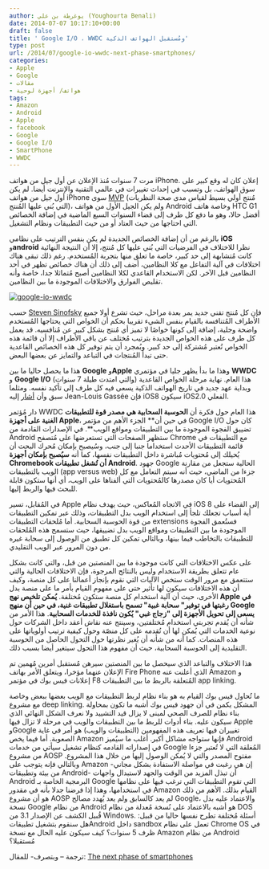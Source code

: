 ```yaml
---
author: يوغرطة بن علي (Youghourta Benali)
date: 2014-07-07 10:17:10+00:00
draft: false
title: ' Google I/O ، WWDC ومُستقبل الهواتف الذكية'
type: post
url: /2014/07/google-io-wwdc-next-phase-smartphones/
categories:
- Apple
- Google
- مقالات
- هواتف/ أجهزة لوحية
tags:
- Amazon
- Android
- Apple
- facebook
- Google
- Google I/O
- SmartPhone
- WWDC
---
```


مرت 7 سنوات مُنذ الإعلان عن أول جيل من هواتف iPhone. إعلان كان له وقع كبير على سوق الهواتف، بل وتسبب في إحداث تغييرات في عالمي التقنية والإنترنت أيضا. لم يكن أول جيل من هواتف iPhone سوى [MVP](http://en.wikipedia.org/wiki/Minimum_viable_product) (مُنتج أولي بسيط لقياس مدى صحة النظريات التي بُني عليها المُنتج)، ولم يكن الجيل الأول من هواتف Android وخاصة هاتف HTC G1 أفضل حالا، وهو ما دفع كل طرف إلى قضاء السنوات السبع الماضية في إضافة الخصائص التي احتاجها من حيث العتاد أو من حيث التطبيقات ونظام التشغيل.

بالرغم من أن إضافة الخصائص الجديدة لم يكن بنفس الترتيب على نظامي **iOS** و**android** نظرا للاختلاف في الفرضيات التي بُني عليها كل مُنتج، إلا أن النتيجة النهائية كانت مُتشابهة إلى حد كبير، خاصة ما تعلق منها بتجربة المُستخدم. رغم ذلك تبقى هناك اختلافات في آلية التفاعل مع كلا النظامين، أضف إلى ذلك أن هناك خصائص تظهر في أحد النظامين قبل الآخر. لكن الاستخدام القاعدي لكلا النظامين أصبح مُتماثلا جدا، خاصة وأنه تقليص الفوارق والاختلافات الموجودة ما بين النظامين.

[![google-io-wwdc](http://www.it-scoop.com/wp-content/uploads/2014/07/google-io-wwdc.png)
](http://www.it-scoop.com/wp-content/uploads/2014/07/google-io-wwdc.png)

حسب [Steven Sinofsky](https://twitter.com/stevesi) فإن كل مُنتج تقني جديد يمر بعدة مراحل، حيث تشرع أولا جميع الأطراف المُتنافسة بالقيام بنفس الشيء تقريبا بحكم أن الخواص التي يحتاجها المُستخدم واضحة وجلية، إضافة إلى كونها خواصًا لا تميز أي مُنتج بشكل كبير عن مُنافسيه. قد يعمل كل طرف على هذه الخواص الجديدة بترتيب مُختلف عن باقي الأطراف إلا أن قائمة هذه الخواص تُعتبر مُشتركة إلى حد كبير. وبُمجرد أن يتم توفير كل هذه الخصائص القاعدية حتى تبدأ المُنتجات في التباعد والتمايز عن بعضها البعض.

هذا ما يحصل حاليا ما بين **Google** و**Apple** وهذا ما بدأ يظهر جليا في مؤتمري **WWDC** و **Google I/O** هذا العام. نهاية مرحلة الخواص القاعدية (والتي امتدت طيلة 7 سنوات) وبداية عهد جديد في تاريخ الهواتف الذكية يسعى فيه كل طرف إلى تأكيد نفسه. ومثلما سبق وأن [أشار](http://www.mondaynote.com/2014/06/09/wwdc-ios-2-0-the-end-of-silos/) إليه Jean-Louis Gassée فإن iOS8 سيكون iOS2.0 الفعلي.

دار مُؤتمر WWDC هذا العام حول فكرة أن **الحوسبة السحابية هي مصدر قوة للتطبيقات الغنية على أجهزة Apple**، في حين أن** الجزء الأهم من مؤتمر Google I/O كان حول تضييق الفجوة الموجودة ما بين التطبيقات ومواقع الويب**. في الإصدارات القادمة من Android ستظهر الصفحات التي تستعرضها على مُتصفح Chrome مع التطبيقات في قائمة التطبيقات الأحدث استخداما جنبا إلى جنب، وسُيصبح بإمكان مُحرك البحث أن يُحيلك إلى مُحتويات مُباشرة داخل التطبيقات نفسها، كما أنه **سيُصبح بإمكان أجهزة Chromebook أن تُشغل تطبيقات Android**. جهود Google الحالية ستجعل من مقارنة الويب بالتطبيقات (app versus web) جزءا من الماضي، حيث أنه سيتم التعامل مع كل المُحتويات أيا كان مصدرها كالمُحتويات التي ألفناها على الويب، أي أنها ستكون قابلة للبحث فيها والربط إليها.

في المُقابل، تسير Apple في الاتجاه المُعاكس، حيث يهدف نظام iOS 8 إلى القضاء على أية أسباب تجعلك تلجأ إلى استخدام الويب بدل التطبيقات، وذلك عبر تمكين التطبيقات من قوة الحوسبة السحابية. أما مُلحقات التطبيقات extensions فستُعمق الفجوة الموجودة ما بين التطبيقات ومواقع الويب بدل تضييقها، حيث ستسمح هذه المُلحقات للتطبيقات بالتخاطب فيما بينها، وبالتالي تمكين كل تطبيق من الوصول إلى سحابة غيره من دون المرور عبر الويب التقليدي.

على عكس الاختلافات التي كانت موجودة ما بين المنصتين من قبل، والتي كانت بشكل عام تتعلق بطريقة الاستخدام وليس بالنتائج المرجوة، فإن الاختلافات الحالية والتي ستتعمق مع مرور الوقت ستخص الآليات التي نقوم بإنجاز أعمالنا على كل منصة، وكيف أن هذه الاختلافات سيكون لها تأثير حتى على مفهوم القيام بأمر ما على منصة بدل الأخرى، حيث أن آلية استخدام كل منصة ستكون مُختلفة. **يُمكن تلخيص نهج Apple في رغبتها في توفير" سحابة غبية" تسمح باستغلال تطبيقات غنية، في حين أن منهج Google يسعى إلى تحويل الأجهزة إلى "زجاج غبي" يُكون نافذة للخدمات السحابية**. هذا الأمر من شأنه أن يُقدم تجربتي استخدام مُختلفتين، وسينتج عنه نقاش أعقد داخل الشركات حول نوعية الخدمات التي يُمكن لها أن تُقدمه على كل منصّة وحول كيفية ترتيب أولوياتها على هذه المنصات. كما أنه من شأنه أن يُغير نظرتها حول التحول الحاصل من الحوسبة التقليدية إلى الحوسبة السحابية، حيث أن مفهوم هذا التحول سيتغير أيضا بسبب ذلك.

هذا الاختلاف والتباعد الذي سيحصل ما بين المنصتين سيرهن مُستقبل أمرين مُهمين تم الإعلان عنهما مؤخرا، ويتعلق الأمر بهاتف Fire Phone الذي أعلنت عنه Amazon و إعلانات فيس بوك في مؤتمر F8 المُتعلقة بالربط ما بين التطبيقات app linking.

ما تُحاول فيس بوك القيام به هو بناء نظام لربط التطبيقات مع الويب بعضها ببعض وخاصة مع مشروع deep linking. المشكل يكمن في أن جهود فيس بوك أشبه ما تكون بمحاولة بناء نظام للصرف الصحي لمبنى لا يزال قيد التشييد ولا نعرف الشكل النهائي الذي سيكون عليه. بناء أدوات للربط ما بين التطبيقات والويب في مرحلة لا تزال فيها Apple وGoogle تغييران فيها تعريف هذه المفهومين (التطبيقات والويب) هو أمر في غاية الصعوبة.
أما فيما يخص Amazon فإنها ستواجه مشاكل أكبر. أغلب ما سيُميز Android في إصداراته القادمه كنظام تشغيل سيأتي من خدمات Google المُغلقة التي لا تُعتبر جزءا من مشروع AOSP مفتوح المصدر والتي لا يُمكن الوصول إليها من خلال هذا المشروع. وبالتالي فإنه يتوجب على Amazon -إن هي رغبت في مواصلة الاستفادة بشكل مجاني من بيئة وتطبيقات Android- أن تبذل المزيد من الوقت والجهد لاستبدال واجهات Android البرمجية الخاصة بـ Google التي تقوم التطبيقات التي ترغب فيها على نظامها في استخدامها، وهذا إذا فرضنا جدلا بأنه في مقدور Amazon القيام بذلك. الأهم من ذلك هو أن مشروع AOSP لم يعد كالسابق ولم يعد يُهدد مصالح Google، والاعتماد عليه بدل نسخة Google من نظام Android هو أشبه بالاعتماد على نُسخة مُعدلة من نظام DOS قُبيل الكشف عن الإصدار 3.1 من Windows.
أسئلة مُختلفة تطرح نفسها حاليا من قبيل: هل سنقوم بتشغيل تطبيقاتAndroid داخل sandbox تعمل على نظام Chrome OS في ظرف 5 سنوات؟ كيف سيكون عليه الحال مع نسخة Amazon من نظام Android مُستقبلا؟

ترجمة – وبتصرف- للمقال: [The next phase of smartphones](http://ben-evans.com/benedictevans/2014/7/3/the-next-phase-of-smartphones)
